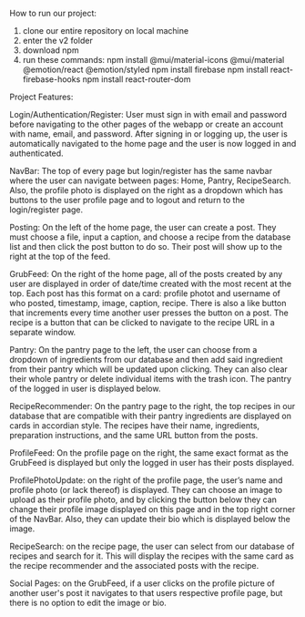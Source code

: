 How to run our project:

1. clone our entire repository on local machine
2. enter the v2 folder
3. download npm
4. run these commands:
npm install @mui/material-icons @mui/material @emotion/react @emotion/styled
npm install firebase
npm install react-firebase-hooks
npm install react-router-dom

Project Features:

Login/Authentication/Register: User must sign in with email and password before navigating to the other pages of the webapp or create an account with name, email, and password. After signing in or logging up, the user is automatically navigated to the home page and the user is now logged in and authenticated.

NavBar: The top of every page but login/register has the same navbar where the user can navigate between pages: Home, Pantry, RecipeSearch. Also, the profile photo is displayed on the right as a dropdown which has buttons to the user profile page and to logout and return to the login/register page.

Posting: On the left of the home page, the user can create a post. They must choose a file, input a caption, and choose a recipe from the database list and then click the post button to do so. Their post will show up to the right at the top of the feed.

GrubFeed: On the right of the home page, all of the posts created by any user are displayed in order of date/time created with the most recent at the top. Each post has this format on a card: profile photot and username of who posted, timestamp, image, caption, recipe. There is also a like button that increments every time another user presses the button on a post. The recipe is a button that can be clicked to navigate to the recipe URL in a separate window. 

Pantry: On the pantry page to the left, the user can choose from a dropdown of ingredients from our database and then add said ingredient from their pantry which will be updated upon clicking. They can also clear their whole pantry or delete individual items with the trash icon. The pantry of the logged in user is displayed below.

RecipeRecommender: On the pantry page to the right, the top recipes in our database that are compatible with their pantry ingredients are displayed on cards in accordian style. The recipes have their name, ingredients, preparation instructions, and the same URL button from the posts.

ProfileFeed: On the profile page on the right, the same exact format as the GrubFeed is displayed but only the logged in user has their posts displayed. 

ProfilePhotoUpdate: on the right of the profile page, the user’s name and profile photo (or lack thereof) is displayed. They can choose an image to upload as their profile photo, and by clicking the button below they can change their profile image displayed on this page and in the top right corner of the NavBar. Also, they can update their bio which is displayed below the image.

RecipeSearch: on the recipe page, the user can select from our database of recipes and search for it. This will display the recipes with the same card as the recipe recommender and the associated posts with the recipe.

Social Pages: on the GrubFeed, if a user clicks on the profile picture of another user's post it navigates to that users respective profile page, but there is no option to edit the image or bio.

